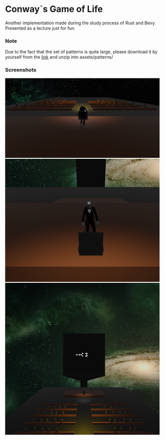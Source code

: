 # Conway`s Game of Life
Another implementation made during the study process of Rust and Bevy.  
Presented as a lecture  just for fun.
### Note
Due to the fact that the set of patterns is quite large, please download it by yourself from the  [link](https://conwaylife.com/patterns/all.zip) 
and unzip into assets/patterns/  
### Screenshots
<img src="img/image1.png" width=500>
<img src="img/image2.png" width=500>
<img src="img/image3.png" width=500>

